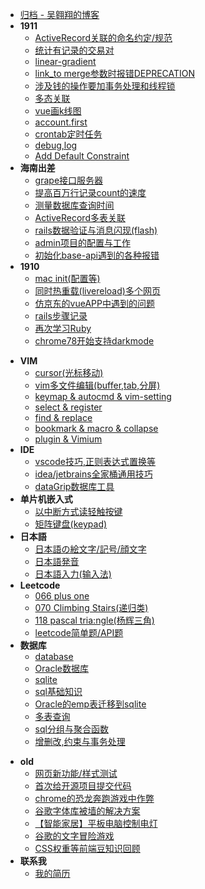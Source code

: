 - [归档 - 吴翱翔的博客](/)
- **1911**
    - [ActiveRecord关联的命名约定/规范](2019/11/includes-assocation)
    - [统计有记录的交易对](2019/11/select-distinct)
    - [linear-gradient](2019/11/linear-gradient-warn)
    - [link_to merge参数时报错DEPRECATION](2019/11/link_to-merge-warning)
    - [涉及钱的操作要加事务处理和线程锁](2019/11/data-lock)
    - [多态关联](2019/11/ploy-associate)
    - [vue画k线图](2019/11/k-line-vue)
    - [account.first](2019/11/account-first)
    - [crontab定时任务](2019/11/crontab)
    - [debug,log](2019/11/rails-debug-log)
    - [Add Default Constraint](2019/11/add-default-constraint)
- **海南出差**
    - [grape接口服务器](2019/hainan/grape)
    - [提高百万行记录count的速度](2019/hainan/millions-count.md)
    - [测量数据库查询时间](2019/hainan/measure-qurey-time)
    - [ActiveRecord多表关联](/2019/hainan/join-query)
    - [rails数据验证与消息闪现(flash)](2019/hainan/validates)
    - [admin项目的配置与工作](2019/hainan/project-admin)
    - [初始化base-api遇到的各种报错](2019/hainan/base-api-error.md)
- **1910**
    - [mac init(配置等)](2019/10/mac-init)
    - [同时热重载(livereload)多个网页](2019/10/multi-livereload.md)
    - [仿京东的vueAPP中遇到的问题](2019/10/jd-vue-problem)
    - [rails步骤记录](2019/10/rails-step)
    - [再次学习Ruby](2019/10/ruby-restudy)
    - [chrome78开始支持darkmode](2019/10/chrome-dark-mode)
<!-- archive -->
- **VIM**
    - [cursor(光标移动)](archive/vim/cursor)
    - [vim多文件编辑(buffer,tab,分屏)](archive/vim/multi-files)
    - [keymap & autocmd & vim-setting](archive/vim/keymap)
    - [select & register](archive/vim/select)
    - [find & replace](archive/vim/find)
    - [bookmark & macro & collapse](archive/vim/bookmark)
    - [plugin & Vimium](archive/vim/plugin)
- **IDE**
    - [vscode技巧,正则表达式置换等](archive/IDE/vscode/index)
    - [idea/jetbrains全家桶通用技巧](archive/IDE/idea)
    - [dataGrip数据库工具](archive/IDE/datagrip)
- **单片机嵌入式**
    - [以中断方式读轻触按键](archive/embedded/button-interrupt/index)
    - [矩阵键盘(keypad)](archive/embedded/keypad/index)
- **日本語**
    - [日本語の絵文字/記号/顔文字](archive/japanese/kigou)
    - [日本語発音](archive/japanese/hatsuon)
    - [日本語入力(输入法)](archive/japanese/nyuuryoku)
- **Leetcode**
    - [066 plus one](archive/leetcode/066-plus-one)
    - [070 Climbing Stairs(递归类)](archive/leetcode/070-climbing-stairs)
    - [118 pascal tria:ngle(杨辉三角)](archive/leetcode/118-pascal-triangle)
    - [leetcode简单题/API题](archive/leetcode/leetcode-easy)
- **数据库**
    - [database](archive/database/database)
    - [Oracle数据库](archive/database/oracle-database/index)
    - [sqlite](archive/database/sqlite)
    - [sql基础知识](archive/database/sql-basic)
    - [Oracle的emp表迁移到sqlite](archive/database/oracle-migrate-to-sqlite/index)
    - [多表查询](archive/database/join)
    - [sql分组与聚合函数](archive/database/sql-group)
    - [增删改,约束与事务处理](archive/database/sql-update)
<!-- /archive -->
- **old**
    - [网页新功能/样式测试](old/test)
    - [首次给开源项目提交代码](old/pull-request-to-scoop/index)
    - [chrome的恐龙奔跑游戏中作弊](old/chrome-game-cheat/index)
    - [谷歌字体库被墙的解决方案](old/google-font-block-solution)
    - [【智能家居】平板电脑控制电灯](old/rpi-gpio.md)
    - [谷歌的文字冒险游戏](old/google-text-adventure)
    - [CSS权重等前端豆知识回顾](old/css-specificity)
- **联系我**
    - [我的简历](old/resume.html)